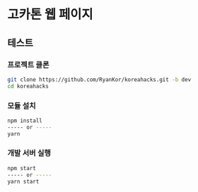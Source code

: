 # 고카톤 웹 페이지
## 테스트
### 프로젝트 클론
```sh
git clone https://github.com/RyanKor/koreahacks.git -b dev
cd koreahacks
```
### 모듈 설치
```sh
npm install
----- or -----
yarn 
```
### 개발 서버 실행
```sh
npm start
----- or -----
yarn start
```